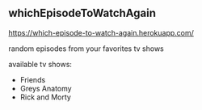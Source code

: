 ## whichEpisodeToWatchAgain

https://which-episode-to-watch-again.herokuapp.com/

random episodes from your favorites tv shows

available tv shows:
- Friends
- Greys Anatomy
- Rick and Morty


